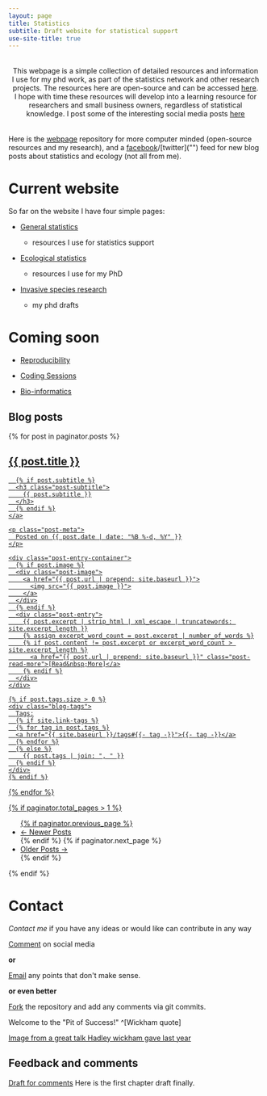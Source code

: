 ```yaml
---
layout: page
title: Statistics
subtitle: Draft website for statistical support
use-site-title: true
---
```

<head>
<div class="banner" style="padding:5px; text-align:center;">
<div class="banner-content">
<p>This webpage is a simple collection of detailed resources and information I use for my phd work, as part of the statistics network and other research projects. The resources here are open-source and can be accessed <a href="https://github.com/davan690/" class="btn btn-primary">here</a>. I hope with time these resources will develop into a learning resource for researchers and small business owners, regardless of statistical knowledge. I post some of the interesting social media posts <a href="https://www.facebook.com/StatisticsNetwork/" class="btn btn-primary">here</a></p>
</div>
</div>
</head>
<body>
  
Here is the [webpage]("https://github.com/davan690/davan690.github.io/") repository for more computer minded (open-source resources and my research), and a [facebook]("https://www.facebook.com/StatisticsNetwork/")/[twitter]("") feed for new blog posts about statistics and ecology (not all from me).

# Current website

So far on the website I have four simple pages:

- [General statistics]("")
    - resources I use for statistics support

- [Ecological statistics]("")
    - resources I use for my PhD

- [Invasive species research]("")
    - my phd drafts

# Coming soon

- [Reproducibility]("")

- [Coding Sessions]("")

- [Bio-informatics]("")

<h2>Blog posts</h2>

<div class="posts-list">
  {% for post in paginator.posts %}
  <article class="post-preview">
    <a href="{{ post.url | prepend: site.baseurl }}">
	  <h2 class="post-title">{{ post.title }}</h2>

	  {% if post.subtitle %}
	  <h3 class="post-subtitle">
	    {{ post.subtitle }}
	  </h3>
	  {% endif %}
    </a>

    <p class="post-meta">
      Posted on {{ post.date | date: "%B %-d, %Y" }}
    </p>

    <div class="post-entry-container">
      {% if post.image %}
      <div class="post-image">
        <a href="{{ post.url | prepend: site.baseurl }}">
          <img src="{{ post.image }}">
        </a>
      </div>
      {% endif %}
      <div class="post-entry">
        {{ post.excerpt | strip_html | xml_escape | truncatewords: site.excerpt_length }}
        {% assign excerpt_word_count = post.excerpt | number_of_words %}
        {% if post.content != post.excerpt or excerpt_word_count > site.excerpt_length %}
          <a href="{{ post.url | prepend: site.baseurl }}" class="post-read-more">[Read&nbsp;More]</a>
        {% endif %}
      </div>
    </div>

    {% if post.tags.size > 0 %}
    <div class="blog-tags">
      Tags:
      {% if site.link-tags %}
      {% for tag in post.tags %}
      <a href="{{ site.baseurl }}/tags#{{- tag -}}">{{- tag -}}</a>
      {% endfor %}
      {% else %}
        {{ post.tags | join: ", " }}
      {% endif %}
    </div>
    {% endif %}

   </article>
  {% endfor %}
</div>

{% if paginator.total_pages > 1 %}
<ul class="pager main-pager">
  {% if paginator.previous_page %}
  <li class="previous">
    <a href="{{ paginator.previous_page_path | prepend: site.baseurl | replace: '//', '/' }}">&larr; Newer Posts</a>
  </li>
  {% endif %}
  {% if paginator.next_page %}
  <li class="next">
    <a href="{{ paginator.next_page_path | prepend: site.baseurl | replace: '//', '/' }}">Older Posts &rarr;</a>
  </li>
  {% endif %}
</ul>
{% endif %}  

# Contact

*Contact me* if you have any ideas or would like can contribute in any way

[Comment]("") on social media

**or**

[Email]("anthony.davidson@canberra.edu.au") any points that don't make sense.

**or even better**

[Fork]("https://github.com/davan690") the repository and add any comments via git commits.

Welcome to the "Pit of Success!" ^[Wickham quote]

[Image from a great talk Hadley wickham gave last year]("")

<h2>Feedback and comments</h2>

<p><a href="">Draft for comments</a> Here is the first chapter draft finally.</p>

</body>

